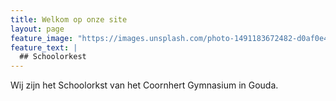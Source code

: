 ```yaml
---
title: Welkom op onze site
layout: page
feature_image: "https://images.unsplash.com/photo-1491183672482-d0af0e44929d?ixlib=rb-1.2.1&ixid=eyJhcHBfaWQiOjEyMDd9&auto=format&fit=crop&w=1500&q=80"
feature_text: |
  ## Schoolorkest
---
```


Wij zijn het Schoolorkst van het Coornhert Gymnasium in Gouda.

